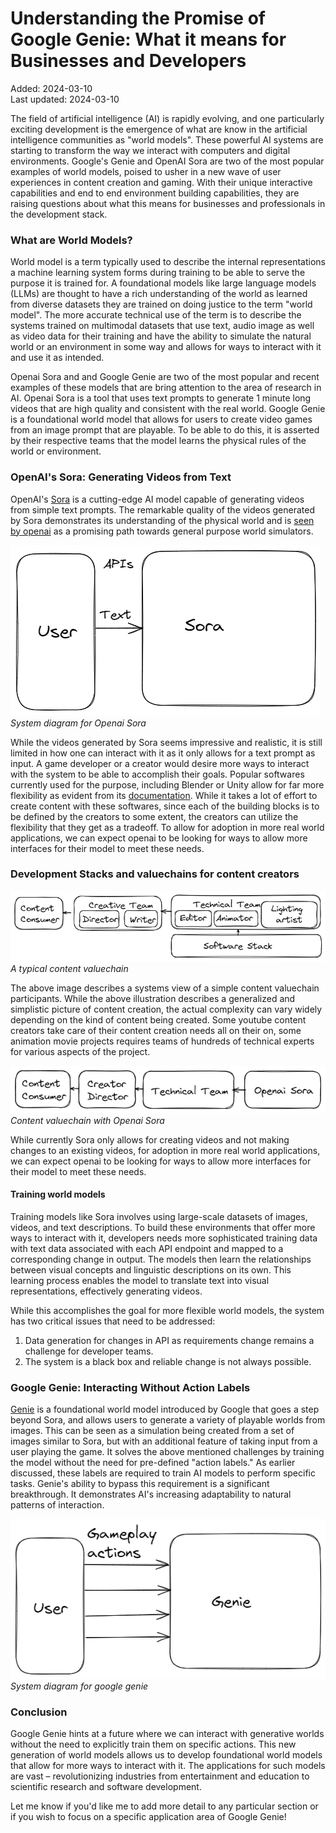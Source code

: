 # Understanding the Promise of Google Genie: What it means for Businesses and Developers
Added: 2024-03-10 <br/>
Last updated: 2024-03-10

The field of artificial intelligence (AI) is rapidly evolving, and one particularly exciting development is the emergence of what are know in the artificial intelligence communities as "world models". These powerful AI systems are starting to transform the way we interact with computers and digital environments. Google's Genie and OpenAI Sora are two of the most popular examples of world models, poised to usher in a new wave of user experiences in content creation and gaming. With their unique interactive capabilities and end to end environment building capabilities, they are raising questions about what this means for businesses and professionals in the development stack.

### What are World Models?
World model is a term typically used to describe the internal representations a machine learning system forms during training to be able to serve the purpose it is trained for. A foundational models like large language models (LLMs) are thought to have a rich understanding of the world as learned from diverse datasets they are trained on doing justice to the term "world model". The more accurate technical use of the term is to describe the systems trained on multimodal datasets that use text, audio image as well as video data for their training and have the ability to simulate the natural world or an environment in some way and allows for ways to interact with it and use it as intended. 

Openai Sora and and Google Genie are two of the most popular and recent examples of these models that are bring attention to the area of research in AI. Openai Sora is a tool that uses text prompts to generate 1 minute long videos that are high quality and consistent with the real world. Google Genie is a foundational world model that allows for users to create video games from an image prompt that are playable. To be able to do this, it is asserted by their respective teams that the model learns the physical rules of the world or environment.

### OpenAI's Sora: Generating Videos from Text
OpenAI's [Sora](https://openai.com/sora) is a cutting-edge AI model capable of generating videos from simple text prompts. The remarkable quality of the videos generated by Sora demonstrates its understanding of the physical world and is [seen by openai](https://openai.com/research/video-generation-models-as-world-simulators) as a promising path towards general purpose world simulators.

![System diagram for Openai Sora](images/Pasted_image_20240310120039.png)
*System diagram for Openai Sora*

While the videos generated by Sora seems impressive and realistic, it is still limited in how one can interact with it as it only allows for a text prompt as input. A game developer or a creator would desire more ways to interact with the system to be able to accomplish their goals. Popular softwares currently used for the purpose, including Blender or Unity allow for far more flexibility as evident from its [documentation](https://docs.unity3d.com/Manual/index.html). While it takes a lot of effort to create content with these softwares, since each of the building blocks is to be defined by the creators to some extent, the creators can utilize the flexibility that they get as a tradeoff. To allow for adoption in more real world applications, we can expect openai to be looking for ways to allow more interfaces for their model to meet these needs.

### Development Stacks and valuechains for content creators
![Content valuechain illustration](images/content_value_chain.png)
*A typical content valuechain*

The above image describes a systems view of a simple content valuechain participants. While the above illustration describes a generalized and simplistic picture of content creation, the actual complexity can vary widely depending on the kind of content being created. Some youtube content creators take care of their content creation needs all on their on, some animation movie projects requires teams of hundreds of technical experts for various aspects of the project. 

![Potential Content valuechain with Openai Sora](images/content_value_chain_with_openai_sora.png)
*Content valuechain with Openai Sora*

While currently Sora only allows for creating videos and not making changes to an existing videos, for adoption in more real world applications, we can expect openai to be looking for ways to allow more interfaces for their model to meet these needs.

#### Training world models ###
Training models like Sora involves using large-scale datasets of images, videos, and text descriptions. To build these environments that offer more ways to interact with it, developers needs more sophisticated training data with text data associated with each API endpoint and mapped to a corresponding change in output. The models then learn the relationships between visual concepts and linguistic descriptions on its own. This learning process enables the model to translate text into visual representations, effectively generating videos.

While this accomplishes the goal for more flexible world models, the system has two critical issues that need to be addressed:
1. Data generation for changes in API as requirements change remains a challenge for developer teams.
2. The system is a black box and reliable change is not always possible.

### Google Genie: Interacting Without Action Labels
[Genie](https://sites.google.com/view/genie-2024/) is a foundational world model introduced by Google that goes a step beyond Sora, and allows users to generate a variety of playable worlds from images. This can be seen as a simulation being created from a set of images similar to Sora, but with an additional feature of taking input from a user playing the game. It solves the above mentioned challenges by training the model without the need for pre-defined "action labels." As earlier discussed, these labels are required to train AI models to perform specific tasks. Genie's ability to bypass this requirement is a significant breakthrough. It demonstrates AI's increasing adaptability to natural patterns of interaction.

![System diagram for google genie](images/Pasted_image_20240310120448.png)
*System diagram for google genie*


### Conclusion
Google Genie hints at a future where we can interact with generative worlds without the need to explicitly train them on specific actions. This new generation of world models allows us to develop foundational world models that allow for more ways to interact with it. The applications for such models are vast – revolutionizing industries from entertainment and education to scientific research and software development.

Let me know if you'd like me to add more detail to any particular section or if you wish to focus on a specific application area of Google Genie!